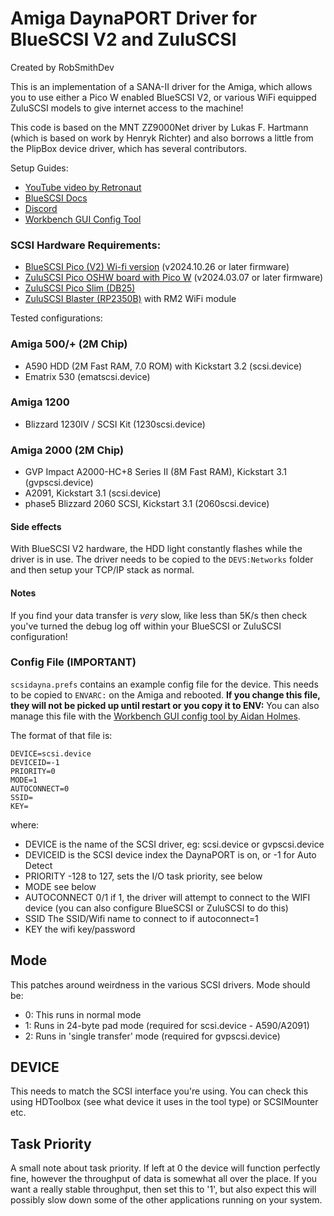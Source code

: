 # Amiga DaynaPORT Driver for BlueSCSI V2 and ZuluSCSI
Created by RobSmithDev

This is an implementation of a SANA-II driver for the Amiga, which allows you to use either a Pico W enabled BlueSCSI V2, or various WiFi equipped ZuluSCSI models to give internet access to the machine!

This code is based on the MNT ZZ9000Net driver by Lukas F. Hartmann (which is based on work by Henryk Richter) and also borrows a little from the PlipBox device driver, which has several contributors.

Setup Guides:
- [YouTube video by Retronaut](https://www.youtube.com/watch?v=FDtqd04bq-k)
- [BlueSCSI Docs](https://github.com/blueSCSI/blueSCSI-v2/wiki/WiFi-Amiga)
- [Discord](https://discord.gg/pQsU3CR9fe)
- [Workbench GUI Config Tool](https://github.com/AidanHolmes/BlueSCSIUI/releases/)

### SCSI Hardware Requirements:
- [BlueSCSI Pico (V2) Wi-fi version](https://bluescsi.com/docs/WiFi-DaynaPORT) (v2024.10.26 or later firmware)
- [ZuluSCSI Pico OSHW board with Pico W](https://zuluscsi.com/oshw/)  (v2024.03.07 or later firmware)
- [ZuluSCSI Pico Slim (DB25)](https://shop.rabbitholecomputing.com/products/zuluscsi-rp2040-pico-slim)
- [ZuluSCSI Blaster (RP2350B)](https://zuluscsi.com) with RM2 WiFi module

Tested configurations:

### Amiga 500/+ (2M Chip)
- A590 HDD (2M Fast RAM, 7.0 ROM) with Kickstart 3.2 (scsi.device)
- Ematrix 530 (ematscsi.device)

### Amiga 1200
- Blizzard 1230IV / SCSI Kit (1230scsi.device)

### Amiga 2000 (2M Chip)
- GVP Impact A2000-HC+8 Series II (8M Fast RAM), Kickstart 3.1 (gvpscsi.device)
- A2091, Kickstart 3.1 (scsi.device)
- phase5 Blizzard 2060 SCSI, Kickstart 3.1 (2060scsi.device)
	
#### Side effects
With BlueSCSI V2 hardware, the HDD light constantly flashes while the driver is in use.
The driver needs to be copied to the `DEVS:Networks` folder and then setup your TCP/IP stack as normal.

#### Notes
If you find your data transfer is *very* slow, like less than 5K/s then check you've turned the debug log off within your BlueSCSI or ZuluSCSI configuration!

### Config File (IMPORTANT)
`scsidayna.prefs` contains an example config file for the device. This needs to be copied to `ENVARC:` on the Amiga and rebooted. 
**If you change this file, they will not be picked up until restart or you copy it to ENV:**
You can also manage this file with the [Workbench GUI config tool by Aidan Holmes](https://github.com/AidanHolmes/BlueSCSIUI/releases/).

The format of that file is:
```
DEVICE=scsi.device
DEVICEID=-1
PRIORITY=0
MODE=1
AUTOCONNECT=0
SSID=
KEY=
```

where:
- DEVICE is the name of the SCSI driver, eg: scsi.device or gvpscsi.device
- DEVICEID is the SCSI device index the DaynaPORT is on, or -1 for Auto Detect
- PRIORITY -128 to 127, sets the I/O task priority, see below
- MODE see below
- AUTOCONNECT 0/1 if 1, the driver will attempt to connect to the WIFI device (you can also configure BlueSCSI or ZuluSCSI to do this)
- SSID The SSID/Wifi name to connect to if autoconnect=1
- KEY the wifi key/password

## Mode
This patches around weirdness in the various SCSI drivers. Mode should be:
- 0: This runs in normal mode
- 1: Runs in 24-byte pad mode (required for scsi.device - A590/A2091)
- 2: Runs in 'single transfer' mode (required for gvpscsi.device)

## DEVICE
This needs to match the SCSI interface you're using. You can check this using HDToolbox (see what device it uses in the tool type) or SCSIMounter etc.

## Task Priority
A small note about task priority. If left at 0 the device will function perfectly fine, however the throughput of data is somewhat all over the place.
If you want a really stable throughput, then set this to '1', but also expect this will possibly slow down some of the other applications running on your system.
